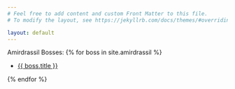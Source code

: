 ```yaml
---
# Feel free to add content and custom Front Matter to this file.
# To modify the layout, see https://jekyllrb.com/docs/themes/#overriding-theme-defaults

layout: default
---
```


Amirdrassil Bosses:
{% for boss in site.amirdrassil %}
  
- [{{ boss.title }}]({{boss.url}})

{% endfor %}